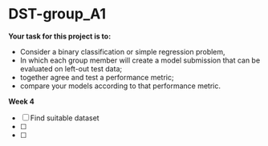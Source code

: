 # DST-group_A1
**Your task for this project is to:**
   - Consider a binary classification or simple regression problem,
   - In which each group member will create a model submission that can be evaluated on left-out test data;
   - together agree and test a performance metric;
   - compare your models according to that performance metric.

**Week 4**
- [ ] Find suitable dataset
- [ ] 
- [ ] 
